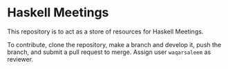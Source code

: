 # Haskell Meetings
This repository is to act as a store of resources for Haskell Meetings.

To contribute, clone the repository, make a branch and develop it, push the branch, and submit a pull request to merge. Assign user  `waqarsaleem` as reviewer.

